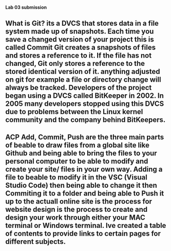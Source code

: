 #### Lab 03 submission
## What is Git? its a DVCS that stores data in a file system made up of snapshots. Each time you save a changed version of your project this is called Commit Git creates a snapshots of files and stores a reference to it. If the file has not changed, Git only stores a reference to the stored identical version of it. anything adjusted on git for example a file or directory change will always be tracked. Developers of the project began using a DVCS called BitKeeper in 2002. In 2005 many developers stopped using this DVCS due to problems between the Linux kernel community and the company behind BitKeepers. 
## ACP Add, Commit, Push are the three main parts of beable to draw files from a global site like Github and being able to bring the files to your personal computer to be able to modify and create your site/ files in your own way. Adding a file to beable to modify it in the VSC (Visual Studio Code) then being able to change it then Commiting it to a folder and being able to Push it up to the actuall online site is the process for website design is the process to create and design your work through either your MAC terminal or Windows terminal. Ive created a table of contents to provide links to certain pages for different subjects.
